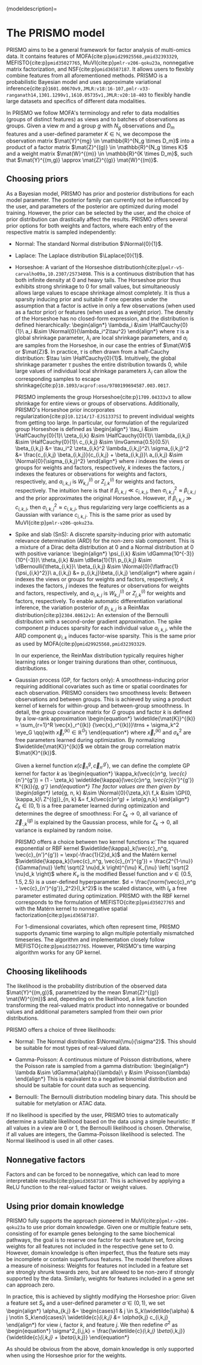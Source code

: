 (modeldescription)=
# The PRISMO model

PRISMO aims to be a general framework for factor analysis of multi-omics data.
It contains features of MOFA{cite:p}`pmid29925568,pmid32393329`, MEFISTO{cite:p}`pmid35027765`, MuVI{cite:p}`pmlr-v206-qoku23a`, nonnegative matrix factorization, and NSF{cite:p}`pmid36587187`.
It allows users to flexibly combine features from all aforementioned methods.
PRISMO is a probabilistic Bayesian model and uses approximate variational inference{cite:p}`1601.00670v9,JMLR:v18:16-107,pmlr-v33-ranganath14,1301.1299v1,1610.05735v1,JMLR:v20:18-403` to flexibly handle large datasets and specifics of different data modalities.

In PRISMO we follow MOFA's terminology and refer to data modalities (groups of distinct features) as views and to batches of observations as groups.
Given a view $m$ and a group $g$ with $N_g$ observations and $D_m$ features and a user-defined parameter $K \in \mathbb{N}$, we decompose the observation matrix $\mat{Y}^{mg} \in \mathbb{R}^{N_g \times D_m}$ into a product of a factor matrix $\mat{Z}^{(g)} \in \mathbb{R}^{N_g \times K}$ and a weight matrix $\mat{W}^{(m)} \in \mathbb{R}^{K \times D_m}$, such that $\mat{Y}^{(m,g)} \approx \mat{Z}^{(g)} \mat{W}^{(m)}$.

## Choosing priors

As a Bayesian model, PRISMO has prior and posterior distributions for each model parameter.
The posterior family can currently not be influenced by the user, and parameters of the posterior are optimized during model training.
However, the prior can be selected by the user, and the choice of prior distribution can drastically affect the results.
PRISMO offers several prior options for both weights and factors, where each entry of the respective matrix is sampled independently:

- Normal: The standard Normal distribution $\Normal{0}{1}$.

- Laplace: The Laplace distribution $\Laplace{0}{1}$.

- Horseshoe: A variant of the Horseshoe distributionh{cite:p}`pmlr-v5-carvalho09a,10.2307/25734098`.
  This is a continuous distribution that has both infinite density at 0 and heavy tails.
  The Horseshoe prior thus exhibits strong shrinkage to 0 for small values, but simultaneously allows large values to escape shrinkage almost completely.
  It is thus a sparsity inducing prior and suitable if one operates under the assumption that a factor is active in only a few observations (when used as a factor prior) or features (when used as a weight prior).
  The density of the Horseshoe has no closed-form expression, and the distribution is defined hierarchically:
  \begin{align*}
  \lambda_i &\sim \HalfCauchy{0}{1}\\
  a_i &\sim \Normal{0}{\lambda_i^2\tau^2}
  \end{align*}
  where $\tau$ is a global shrinkage parameter, $\lambda_i$ are local shrinkage parameters, and $a_i$ are samples from the Horseshoe, in our case the entries of $\mat{W}$ or $\mat{Z}$.
  In practice, $\tau$ is often drawn from a half-Cauchy distribution: $\tau \sim \HalfCauchy{0}{1}$.
  Intuitively, the global shrinkage parameter $\tau$ pushes the entire distribution towards 0, while large values of individual local shrinkage parameters $\lambda_i$ can allow the corresponding samples to escape shrinkage{cite:p}`10.1093/acprof:oso/9780199694587.003.0017`.

  PRISMO implements the group Horseshoe{cite:p}`1709.04333v3` to allow shrinkage for entire views or groups of observations.
  Additionally, PRISMO's Horseshoe prior incorporates regularization{cite:p}`10.1214/17-EJS1337SI` to prevent individual weights from getting too large.
  In particular, our formulation of the regularized group Horseshoe is defined as
  \begin{align*}
  \tau_i &\sim \HalfCauchy{0}{1}\\
  \zeta_{i,k} &\sim \HalfCauchy{0}{1}\\
  \lambda_{i,k,j} &\sim \HalfCauchy{0}{1}\\
  c_{i,k,j} &\sim \InvGamma{0.5}{0.5}\\
  \beta_{i,k,j} &= \tau_i^2 \zeta_{i,k}^2 \lambda_{i,k,j}^2\\
  \sigma_{i,k,j}^2 &= \frac{c_{i,k,j} \beta_{i,k,j}}{c_{i,k,j} + \beta_{i,k,j}}\\
  a_{i,k,j} &\sim \Normal{0}{\sigma_{i,k,j}^2}
  \end{align*}
  where $i$ indexes the views or groups for weights and factors, respectively, $k$ indexes the factors, $j$ indexes the features or observations for weights and factors, respectively, and $a_{i,k,j}$ is $W^{(i)}_{k,j}$ or $Z^{(i)}_{j,k}$ for weights and factors, respectively.
  The intuition here is that if $\beta_{i,k,j} \ll c_{i,k,j}$, then $\sigma_{i,k,j}^2 \approx \beta_{i,k,j}$ and the prior approximates the original Horseshoe.
  However, if $\beta_{i,k,j} \gg c_{i,k,j}$, then $\sigma_{i,k,j}^2 \approx c_{i,k,j}$, thus regularizing very large coefficients as a Gaussian with variance $c_{i,k,j}$.
  This is the same prior as used by MuVI{cite:p}`pmlr-v206-qoku23a`.

- Spike and slab (SnS): A discrete sparsity-inducing prior with automatic relevance determination (ARD) for the non-zero slab component.
  This is a mixture of a Dirac delta distribution at 0 and a Normal distribution at 0 with positive variance:
  \begin{align*}
  \psi_{i,k} &\sim \dGamma{10^{-3}}{10^{-3}}\\
  \theta_{i,k} &\sim \dBeta{1}{1}\\
  p_{i,k,j} &\sim \dBernoulli{\theta_{i,k}}\\
  \beta_{i,k,j} &\sim \Normal{0}{\flatfrac{1}{\psi_{i,k}^2}}\\
  a_{i,k,j} &= p_{i,k,j}\beta_{i,k,j}
  \end{align*}
  where again $i$ indexes the views or groups for weights and factors, respectively, $k$ indexes the factors, $j$ indexes the features or observations for weights and factors, respectively, and $a_{i,k,j}$ is $W^{(i)}_{k,j}$ or $Z^{(i)}_{j,k}$ for weights and factors, respectively.
  To enable automatic differentiation variational inference, the variation posterior of $p_{i,k,j}$ is a ReinMax distribution{cite:p}`2304.08612v1`: An extension of the Bernoulli distribution with a second-order gradient approximation.
  The spike component $p$ induces sparsity for each individual value $a_{i,k,j}$, while the ARD component $\psi_{i,k}$ induces factor-wise sparsity.
  This is the same prior as used by MOFA{cite:p}`pmid29925568,pmid32393329`.

  In our experience, the ReinMax distribution typically requires higher learning rates or longer training durations than other, continuous, distributions.

- Gaussian process (GP, for factors only): A smoothness-inducing prior requiring additional covariates such as time or spatial coordinates for each observation.
  PRISMO considers two smoothness levels: Between observations and between groups.
  This is achieved by using a product kernel of kernels for within-group and between-group smoothness.
  In detail, the group covariance matrix for $G$ groups and factor $k$ is defined by a low-rank approximation
  \begin{equation*}
  \widetilde{\mat{K}}^{(k)} = \sum_{r=1}^R \vec{x}_r^{(k)} {\vec{x}_r^{(k)}}\trns + \sigma_k^2 \eye_G \qq{with $\vec{x}_r^{(k)} \in \mathbb{R}^G$}
  \end{equation*}
  where $\vec{x}_r^{(k)}$ and $\sigma_k^2$ are free parameters learned during optimization.
  By normalizing $\widetilde{\mat{K}}^{(k)}$ we obtain the group correlation matrix $\mat{K}^{(k)}$.

  Given a kernel function $\widetilde{\kappa}(\vec{c}_n^g, \vec{c}_{n'}^{g'})$, we can define the complete GP kernel for factor $k$ as
  \begin{equation*}
  \kappa_k(\vec{c}_n^g, \vec{c}_{n'}^{g'}) = (1 - \zeta_k) \widetilde{\kappa}(\vec{c}_n^g, \vec{c}_{n'}^{g'}) K^{(k)}_{g, g'}
  \end{equation*}
  The factor values are then given by
  \begin{align*}
  \eta_{g, n, k} &\sim \Normal{0}{\zeta_k}\\
  f_k &\sim \GP(0, \kappa_k)\\
  Z^{(g)}_{n, k} &= f_k(\vec{c}_n^g) + \eta_{g,n,k}
  \end{align*}
  $\zeta_k \in (0, 1)$ is a free parameter learned during optimization and determines the degree of smoothness: For $\zeta_k \to 0$, all variance of $\vec{Z}^{(g)}_{:, k}$ is explained by the Gaussian process, while for $\zeta_k \to 0$, all variance is explained by random noise.

  PRISMO offers a choice between two kernel functions $\widetilde{\kappa}$: The squared exponential or RBF kernel $\widetilde{\kappa}_k(\vec{c}_n^g, \vec{c}_{n'}^{g'}) = \exp(-\frac{1}{2}d_k)$ and the Matérn kernel $\widetilde{\kappa_k}(\vec{c}_n^g, \vec{c}_{n'}^{g'}) = \frac{2^{1-\nu}}{\Gamma(\nu)} \left( \sqrt{2 \nu}d_k \right)^{\nu} K_{\nu} \left( \sqrt{2 \nu}d_k \right)$ where $K_\nu$ is the modified Bessel function and $\nu \in \{0.5, 1.5, 2.5\}$ is a user-defined hyperparameter. $d = \frac{\norm{\vec{c}_n^g - \vec{c}_{n'}^{g'}}_2^2}{l_k^2}$ is the scaled distance, with $l_k$ a free parameter estimated during optimization.
  PRISMO with the RBF kernel corresponds to the formulation of MEFISTO{cite:p}`pmid35027765` and with the Matérn kernel to nonnegative spatial factorization{cite:p}`pmid36587187`.

  For 1-dimensional covariates, which often represent time, PRISMO supports dynamic time warping to align multiple potentially mismatched timeseries.
  The algorithm and implementation closely follow MEFISTO{cite:p}`pmid35027765`.
  However, PRISMO's time warping algorithm works for any GP kernel.

## Choosing likelihoods

The likelihood is the probability distribution of the observed data $\mat{Y}^{(m,g)}$, parametrized by the mean $\mat{Z}^{(g)} \mat{W}^{(m)}$ and, depending on the likelihood, a link function transforming the real-valued matrix product into nonnegative or bounded values and additional parameters sampled from their own prior distributions.

PRISMO offers a choice of three likelihoods:

- Normal: The Normal distribution $\Normal{\mu}{\sigma^2}$. This should be suitable for most types of real-valued data.

- Gamma-Poisson: A continuous mixture of Poisson distributions, where the Poisson rate is sampled from a gamma distribution:
  \begin{align*}
  \lambda &\sim \dGamma{\alpha}{\lambda}\\
  y &\sim \Poisson{\lambda}
  \end{align*}
  This is equivalent to a negative binomial distribution and should be suitable for count data such as sequencing.

- Bernoulli: The Bernoulli distribution modeling binary data. This should be suitable for metylation or ATAC data.

If no likelihood is specified by the user, PRISMO tries to automatically determine a suitable likelihood based on the data using a simple heuristic:
If all values in a view are 0 or 1, the Bernoulli likelihood is chosen.
Otherwise, if all values are integers, the Gamma-Poisson likelihood is selected.
The Normal likelihood is used in all other cases.

## Nonnegative factors

Factors and can be forced to be nonnegative, which can lead to more interpretable results{cite:p}`pmid36587187`.
This is achieved by applying a ReLU function to the real-valued factor or weight values.

## Using prior domain knowledge

PRISMO fully supports the approach pioneered in MuVI{cite:p}`pmlr-v206-qoku23a` to use prior domain knowledge.
Given one or multiple feature sets, consisting of for example genes belonging to the same biochemical pathways, the goal is to reserve one factor for each feature set, forcing weights for all features not included in the respective gene set to 0.
However, domain knowledge is often imperfect, thus the feature sets may be incomplete or contain superfluous features.
The model therefore allows a measure of noisiness: Weights for features not included in a feature set are strongly shrunk towards zero, but are allowed to be non-zero if strongly supported by the data.
Similarly, weights for features included in a gene set can approach zero.

In practice, this is achieved by slightly modifying the Horseshoe prior:
Given a feature set $S_k$ and a user-defined parameter $\widetilde\alpha \in (0, 1)$, we set
\begin{align*}
\alpha_{k,j} &= \begin{cases}1 & j \in S_k\\\widetilde{\alpha} & j \notin S_k\end{cases}\\
\widetilde{c}_{i,k,j} &= \alpha_{k,j} c_{i,k,j}
\end{align*}
for view $i$, factor $k$, and feature $j$.
We then redefine $\sigma^2$ as
\begin{equation*}
\sigma^2_{i,j,k} = \frac{\widetilde{c}_{i,k,j} \beta_{i,k,j}}{\widetilde{c}_{i,k,j} + \beta_{i,k,j}}
\end{equation*}

As should be obvious from the above, domain knowledge is only supported when using the Horseshoe prior for the weights.
